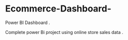# Ecommerce-Dashboard-

Power BI Dashboard .


Complete power Bi project using online store sales data .
